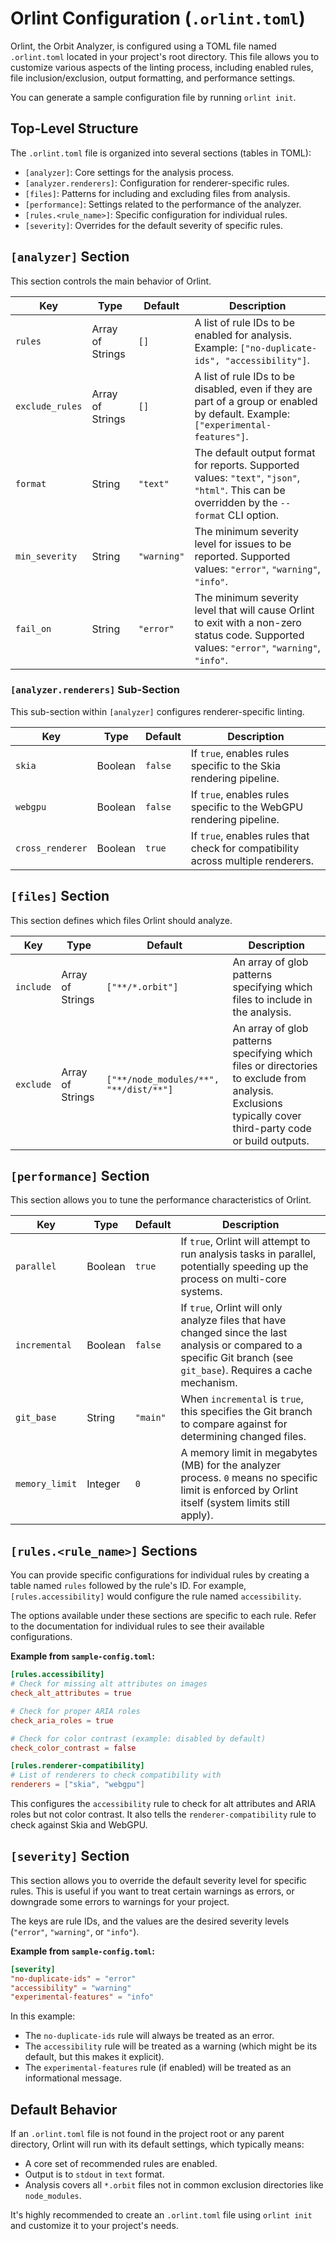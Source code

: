 # Orlint Configuration (`.orlint.toml`)

Orlint, the Orbit Analyzer, is configured using a TOML file named `.orlint.toml` located in your project's root directory. This file allows you to customize various aspects of the linting process, including enabled rules, file inclusion/exclusion, output formatting, and performance settings.

You can generate a sample configuration file by running `orlint init`.

## Top-Level Structure

The `.orlint.toml` file is organized into several sections (tables in TOML):

- `[analyzer]`: Core settings for the analysis process.
- `[analyzer.renderers]`: Configuration for renderer-specific rules.
- `[files]`: Patterns for including and excluding files from analysis.
- `[performance]`: Settings related to the performance of the analyzer.
- `[rules.<rule_name>]`: Specific configuration for individual rules.
- `[severity]`: Overrides for the default severity of specific rules.

## `[analyzer]` Section

This section controls the main behavior of Orlint.

| Key             | Type          | Default   | Description                                                                                                                               |
|-----------------|---------------|-----------|-------------------------------------------------------------------------------------------------------------------------------------------|
| `rules`         | Array of Strings | `[]`      | A list of rule IDs to be enabled for analysis. Example: `["no-duplicate-ids", "accessibility"]`.                                       |
| `exclude_rules` | Array of Strings | `[]`      | A list of rule IDs to be disabled, even if they are part of a group or enabled by default. Example: `["experimental-features"]`.         |
| `format`        | String        | `"text"`  | The default output format for reports. Supported values: `"text"`, `"json"`, `"html"`. This can be overridden by the `--format` CLI option. |
| `min_severity`  | String        | `"warning"` | The minimum severity level for issues to be reported. Supported values: `"error"`, `"warning"`, `"info"`.                             |
| `fail_on`       | String        | `"error"`   | The minimum severity level that will cause Orlint to exit with a non-zero status code. Supported values: `"error"`, `"warning"`, `"info"`. |

### `[analyzer.renderers]` Sub-Section

This sub-section within `[analyzer]` configures renderer-specific linting.

| Key              | Type    | Default | Description                                                                    |
|------------------|---------|---------|--------------------------------------------------------------------------------|
| `skia`           | Boolean | `false` | If `true`, enables rules specific to the Skia rendering pipeline.                |
| `webgpu`         | Boolean | `false` | If `true`, enables rules specific to the WebGPU rendering pipeline.              |
| `cross_renderer` | Boolean | `true`  | If `true`, enables rules that check for compatibility across multiple renderers. |

## `[files]` Section

This section defines which files Orlint should analyze.

| Key       | Type          | Default                                  | Description                                                                                                                                  |
|-----------|---------------|------------------------------------------|----------------------------------------------------------------------------------------------------------------------------------------------|
| `include` | Array of Strings | `["**/*.orbit"]`                       | An array of glob patterns specifying which files to include in the analysis.                                                                 |
| `exclude` | Array of Strings | `["**/node_modules/**", "**/dist/**"]` | An array of glob patterns specifying which files or directories to exclude from analysis. Exclusions typically cover third-party code or build outputs. |

## `[performance]` Section

This section allows you to tune the performance characteristics of Orlint.

| Key             | Type    | Default   | Description                                                                                                                                                              |
|-----------------|---------|-----------|--------------------------------------------------------------------------------------------------------------------------------------------------------------------------|
| `parallel`      | Boolean | `true`    | If `true`, Orlint will attempt to run analysis tasks in parallel, potentially speeding up the process on multi-core systems.                                                |
| `incremental`   | Boolean | `false`   | If `true`, Orlint will only analyze files that have changed since the last analysis or compared to a specific Git branch (see `git_base`). Requires a cache mechanism. |
| `git_base`      | String  | `"main"`  | When `incremental` is `true`, this specifies the Git branch to compare against for determining changed files.                                                            |
| `memory_limit`  | Integer | `0`       | A memory limit in megabytes (MB) for the analyzer process. `0` means no specific limit is enforced by Orlint itself (system limits still apply).                             |

## `[rules.<rule_name>]` Sections

You can provide specific configurations for individual rules by creating a table named `rules` followed by the rule's ID. For example, `[rules.accessibility]` would configure the rule named `accessibility`.

The options available under these sections are specific to each rule. Refer to the documentation for individual rules to see their available configurations.

**Example from `sample-config.toml`:**

```toml
[rules.accessibility]
# Check for missing alt attributes on images
check_alt_attributes = true

# Check for proper ARIA roles
check_aria_roles = true

# Check for color contrast (example: disabled by default)
check_color_contrast = false

[rules.renderer-compatibility]
# List of renderers to check compatibility with
renderers = ["skia", "webgpu"]
```

This configures the `accessibility` rule to check for alt attributes and ARIA roles but not color contrast. It also tells the `renderer-compatibility` rule to check against Skia and WebGPU.

## `[severity]` Section

This section allows you to override the default severity level for specific rules. This is useful if you want to treat certain warnings as errors, or downgrade some errors to warnings for your project.

The keys are rule IDs, and the values are the desired severity levels (`"error"`, `"warning"`, or `"info"`).

**Example from `sample-config.toml`:**

```toml
[severity]
"no-duplicate-ids" = "error"
"accessibility" = "warning"
"experimental-features" = "info"
```

In this example:
- The `no-duplicate-ids` rule will always be treated as an error.
- The `accessibility` rule will be treated as a warning (which might be its default, but this makes it explicit).
- The `experimental-features` rule (if enabled) will be treated as an informational message.

## Default Behavior

If an `.orlint.toml` file is not found in the project root or any parent directory, Orlint will run with its default settings, which typically means:
- A core set of recommended rules are enabled.
- Output is to `stdout` in `text` format.
- Analysis covers all `*.orbit` files not in common exclusion directories like `node_modules`.

It's highly recommended to create an `.orlint.toml` file using `orlint init` and customize it to your project's needs.
